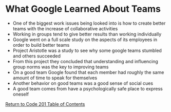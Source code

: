 # What Google Learned About Teams

- One of the biggest work issues being looked into is how to create better teams with the increase of collaborative activities
- Working in groups tend to give better results than working individually
- Google went on a full scale study on the aspects of its employees in order to build better teams
- Project Aristotle was a study to see why some google teams stumbled and others succeeded
- From this project they concluded that understanding and influencing group norms was the key to improving teams
- On a good team Google found that each member had roughly the same amount of time to speak for themselves
- Another behavior on good teams was a good sense of social cues
- A good team comes from have a psychologically safe place to express oneself

[Return to Code 201 Table of Contents](https://rogermreyes.github.io/Reading-Notes/Code-201-Reading-Notes)
